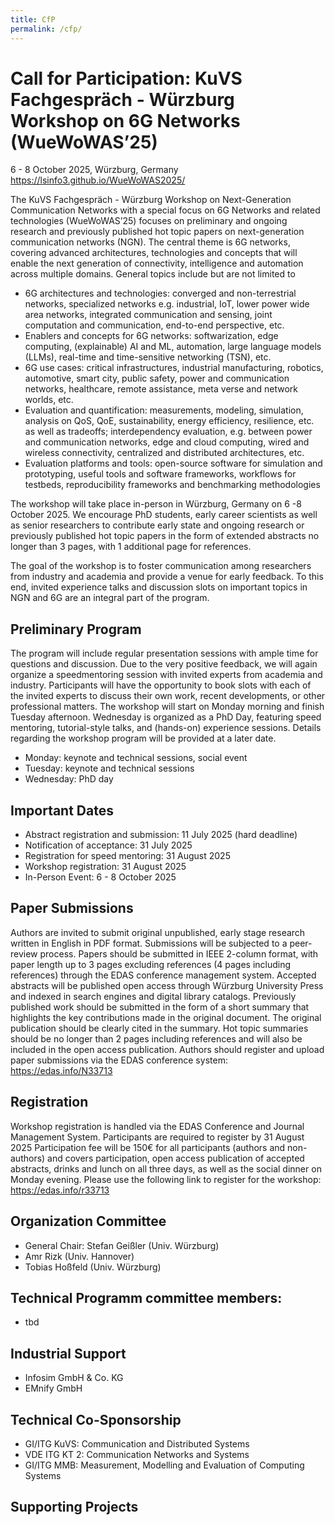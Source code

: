 ```yaml
---
title: CfP
permalink: /cfp/
---
```


# Call for Participation: KuVS Fachgespräch - Würzburg Workshop on 6G Networks (WueWoWAS’25)

6 - 8 October 2025, Würzburg, Germany https://lsinfo3.github.io/WueWoWAS2025/

The KuVS Fachgespräch - Würzburg Workshop on Next-Generation Communication Networks with a special focus on 6G Networks and related technologies (WueWoWAS’25) focuses on preliminary and ongoing research and previously published hot topic papers on next-generation communication networks (NGN). The central theme is 6G networks, covering advanced architectures, technologies and concepts that will enable the next generation of connectivity, intelligence and automation across multiple domains. General topics include but are not limited to

- 6G architectures and technologies: converged and non-terrestrial networks, specialized networks e.g. industrial, IoT, lower power wide area networks, integrated communication and sensing, joint computation and communication, end-to-end perspective, etc.
- Enablers and concepts for 6G networks: softwarization, edge computing, (explainable) AI and ML, automation, large language models (LLMs), real-time and time-sensitive networking (TSN), etc.
- 6G use cases: critical infrastructures, industrial manufacturing, robotics, automotive, smart city, public safety, power and communication networks, healthcare, remote assistance, meta verse and network worlds, etc.
- Evaluation and quantification: measurements, modeling, simulation, analysis on QoS, QoE, sustainability, energy efficiency, resilience, etc. as well as tradeoffs; interdependency evaluation, e.g. between power and communication networks, edge and cloud computing, wired and wireless connectivity, centralized and distributed architectures, etc.
- Evaluation platforms and tools: open-source software for simulation and prototyping, useful tools and software frameworks, workflows for testbeds, reproducibility frameworks and benchmarking methodologies

The workshop will take place in-person in Würzburg, Germany on 6 -8 October 2025. We encourage PhD students, early career scientists as well as senior researchers to contribute early state and ongoing research or previously published hot topic papers in the form of extended abstracts no longer than 3 pages, with 1 additional page for references.

The goal of the workshop is to foster communication among researchers from industry and academia and provide a venue for early feedback. To this end, invited experience talks and discussion slots on important topics in NGN and 6G are an integral part of the program.

## Preliminary Program

The program will include regular presentation sessions with ample time for questions and discussion. Due to the very positive feedback, we will again organize a speedmentoring session with invited experts from academia and industry. Participants will have the opportunity to book slots with each of the invited experts to discuss their own work, recent developments, or other professional matters. The workshop will start on Monday morning and finish Tuesday afternoon. Wednesday is organized as a PhD Day, featuring speed mentoring, tutorial-style talks, and (hands-on) experience sessions.  Details regarding the workshop program will be provided at a later date.

- Monday: keynote and technical sessions, social event
- Tuesday: keynote and technical sessions
- Wednesday: PhD day 

## Important Dates

- Abstract registration and submission: 11 July 2025 (hard deadline)
- Notification of acceptance: 31 July 2025
- Registration for speed mentoring: 31 August 2025
- Workshop registration: 31 August 2025
- In-Person Event: 6 - 8 October 2025

## Paper Submissions

Authors are invited to submit original unpublished, early stage research written in English in PDF format. Submissions will be subjected to a peer-review process. Papers should be submitted in IEEE 2-column format, with paper length up to 3 pages excluding references (4 pages including references) through the EDAS conference management system. Accepted abstracts will be published open access through Würzburg University Press and indexed in search engines and digital library catalogs.
Previously published work should be submitted in the form of a short summary that highlights the key contributions made in the original document. The original publication should be clearly cited in the summary. Hot topic summaries should be no longer than 2 pages including references and will also be included in the open access publication.
Authors should register and upload paper submissions via the EDAS conference system: 	https://edas.info/N33713

## Registration

Workshop registration is handled via the EDAS Conference and Journal Management System. 
Participants are required to register by 31 August 2025
Participation fee will be 150€ for all participants (authors and non-authors) and covers participation, open access publication of accepted abstracts, drinks and lunch on all three days, as well as the social dinner on Monday evening.
Please use the following link to register for the workshop: https://edas.info/r33713

## Organization Committee

- General Chair: Stefan Geißler (Univ. Würzburg)
- Amr Rizk (Univ. Hannover)
- Tobias Hoßfeld (Univ. Würzburg)

## Technical Programm committee members:

- tbd

## Industrial Support

- Infosim GmbH & Co. KG
- EMnify GmbH

## Technical Co-Sponsorship

- GI/ITG KuVS: Communication and Distributed Systems
- VDE ITG KT 2: Communication Networks and Systems
- GI/ITG MMB: Measurement, Modelling and Evaluation of Computing Systems

## Supporting Projects
      
 <!-- -SUSTAINET-Advance -->
